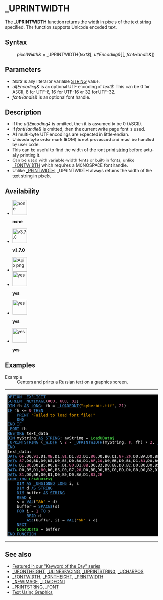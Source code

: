 <style>pre.codeide, pre.outputfixed, .outputcrt0 { background-color: #000 !important; color: #FFF !important; }</style><!DOCTYPE html>
<html class="client-nojs" dir="ltr" lang="en">
<head>
<title>_UPRINTWIDTH - QB64 Phoenix Edition Wiki</title>
</head>
<body class="mediawiki ltr sitedir-ltr mw-hide-empty-elt ns-0 ns-subject page-UPRINTWIDTH rootpage-UPRINTWIDTH skin-vector action-view skin-vector-legacy vector-feature-language-in-header-enabled vector-feature-language-in-main-page-header-disabled vector-feature-language-alert-in-sidebar-disabled vector-feature-sticky-header-disabled vector-feature-sticky-header-edit-disabled vector-feature-table-of-contents-disabled vector-feature-visual-enhancement-next-disabled">
<div class="mw-body" id="content" role="main">
<a id="top"></a>
<h1 class="firstHeading mw-first-heading" id="firstHeading">_UPRINTWIDTH</h1>
<div class="vector-body" id="bodyContent">
<div class="mw-body-content mw-content-ltr" dir="ltr" id="mw-content-text" lang="en"><div class="mw-parser-output"><p>The <b>_UPRINTWIDTH</b> function returns the width in pixels of the text <a href="STRING" title="STRING">string</a> specified. The function supports Unicode encoded text.
</p>
<h2><span class="mw-headline" id="Syntax">Syntax</span></h2>
<dl><dd><i>pixelWidth&amp;</i> = <a class="mw-selflink selflink">_UPRINTWIDTH</a>(<i>text$</i>[, <i>utfEncoding&amp;</i>][, <i>fontHandle&amp;</i>])</dd></dl>
<p>
</p>
<h2><span class="mw-headline" id="Parameters">Parameters</span></h2>
<ul><li><i>text$</i> is any literal or variable <a href="STRING" title="STRING">STRING</a> value.</li>
<li><i>utfEncoding&amp;</i> is an optional UTF encoding of <i>text$</i>. This can be 0 for ASCII, 8 for UTF-8, 16 for UTF-16 or 32 for UTF-32.</li>
<li><i>fontHandle&amp;</i> is an optional font handle.</li></ul>
<p>
</p>
<h2><span class="mw-headline" id="Description">Description</span></h2>
<ul><li>If the <i>utfEncoding&amp;</i> is omitted, then it is assumed to be 0 (ASCII).</li>
<li>If <i>fontHandle&amp;</i> is omitted, then the current write page font is used.</li>
<li>All multi-byte UTF encodings are expected in little-endian.</li>
<li>Unicode byte order mark (BOM) is not processed and must be handled by user code.</li>
<li>This can be useful to find the width of the font print <a href="STRING" title="STRING">string</a> before actually printing it.</li>
<li>Can be used with variable-width fonts or built-in fonts, unlike <a href="FONTWIDTH" title="FONTWIDTH">_FONTWIDTH</a> which requires a MONOSPACE font handle.</li>
<li>Unlike <a href="PRINTWIDTH" title="PRINTWIDTH">_PRINTWIDTH</a>, <a class="mw-selflink selflink">_UPRINTWIDTH</a> always returns the width of the text string in pixels.</li></ul>
<p>
</p>
<h2><span class="mw-headline" id="Availability">Availability</span></h2>
<ul class="gallery mw-gallery-nolines">
<li class="gallerybox" style="width: 53px"><div style="width: 53px">
<div class="thumb" style="width: 48px;"><div style="margin:0px auto;"><a class="image" href="File:Qb64.png" title="none"><img alt="none" decoding="async" height="48" src="/qb64wiki/images/9/91/Qb64.png" width="48"/></a></div></div>
<div class="gallerytext">
<p><b>none</b>
</p>
</div>
</div></li>
<li class="gallerybox" style="width: 53px"><div style="width: 53px">
<div class="thumb" style="width: 48px;"><div style="margin:0px auto;"><a class="image" href="File:Qbpe.png" title="v3.7.0"><img alt="v3.7.0" decoding="async" height="48" src="/qb64wiki/images/0/07/Qbpe.png" width="48"/></a></div></div>
<div class="gallerytext">
<p><b>v3.7.0</b>
</p>
</div>
</div></li>
<li class="gallerybox" style="width: 53px"><div style="width: 53px">
<div class="thumb" style="width: 48px;"><div style="margin:0px auto;"><a class="image" href="File:Apix.png"><img alt="Apix.png" decoding="async" height="48" src="/qb64wiki/images/5/5f/Apix.png" width="48"/></a></div></div>
<div class="gallerytext">
</div>
</div></li>
<li class="gallerybox" style="width: 53px"><div style="width: 53px">
<div class="thumb" style="width: 48px;"><div style="margin:0px auto;"><a class="image" href="File:Win.png" title="yes"><img alt="yes" decoding="async" height="48" src="/qb64wiki/images/2/29/Win.png" width="48"/></a></div></div>
<div class="gallerytext">
<p><b>yes</b>
</p>
</div>
</div></li>
<li class="gallerybox" style="width: 53px"><div style="width: 53px">
<div class="thumb" style="width: 48px;"><div style="margin:0px auto;"><a class="image" href="File:Lnx.png" title="yes"><img alt="yes" decoding="async" height="48" src="/qb64wiki/images/7/7a/Lnx.png" width="48"/></a></div></div>
<div class="gallerytext">
<p><b>yes</b>
</p>
</div>
</div></li>
<li class="gallerybox" style="width: 53px"><div style="width: 53px">
<div class="thumb" style="width: 48px;"><div style="margin:0px auto;"><a class="image" href="File:Osx.png" title="yes"><img alt="yes" decoding="async" height="48" src="/qb64wiki/images/2/22/Osx.png" width="48"/></a></div></div>
<div class="gallerytext">
<p><b>yes</b>
</p>
</div>
</div></li>
</ul>
<p>
</p>
<h2><span class="mw-headline" id="Examples">Examples</span></h2>
<dl><dt>Example</dt>
<dd>Centers and prints a Russian text on a graphics screen.</dd></dl>
<table cellpadding="15px" width="100%">
<tbody><tr>
<td><pre class="codeide"><a href="OPTION" title="OPTION"><span style="color:#4593D8;">OPTION</span></a> <a class="mw-redirect" href="EXPLICIT" title="EXPLICIT"><span style="color:#4593D8;">_EXPLICIT</span></a>
<a href="SCREEN" title="SCREEN"><span style="color:#4593D8;">SCREEN</span></a> <a href="NEWIMAGE" title="NEWIMAGE"><span style="color:#4593D8;">_NEWIMAGE</span></a>(<span style="color:#F580B1;">800</span>, <span style="color:#F580B1;">600</span>, <span style="color:#F580B1;">32</span>)
<a href="DIM" title="DIM"><span style="color:#4593D8;">DIM</span></a> fh <a href="AS" title="AS"><span style="color:#4593D8;">AS</span></a> <a href="LONG" title="LONG"><span style="color:#4593D8;">LONG</span></a>: fh = <a href="LOADFONT" title="LOADFONT"><span style="color:#4593D8;">_LOADFONT</span></a>(<span style="color:#FFB100;">"cyberbit.ttf"</span>, <span style="color:#F580B1;">21</span>)
<a class="mw-redirect" href="IF" title="IF"><span style="color:#4593D8;">IF</span></a> fh &lt;= <span style="color:#F580B1;">0</span> <a href="THEN" title="THEN"><span style="color:#4593D8;">THEN</span></a>
    <a href="PRINT" title="PRINT"><span style="color:#4593D8;">PRINT</span></a> <span style="color:#FFB100;">"Failed to load font file!"</span>
    <a href="END" title="END"><span style="color:#4593D8;">END</span></a>
<a class="mw-redirect" href="END_IF" title="END IF"><span style="color:#4593D8;">END IF</span></a>
<a href="FONT" title="FONT"><span style="color:#4593D8;">_FONT</span></a> fh
<a href="RESTORE" title="RESTORE"><span style="color:#4593D8;">RESTORE</span></a> text_data
<a href="DIM" title="DIM"><span style="color:#4593D8;">DIM</span></a> myString <a href="AS" title="AS"><span style="color:#4593D8;">AS</span></a> <a href="STRING" title="STRING"><span style="color:#4593D8;">STRING</span></a>: myString = <span style="color:#55FF55;">LoadUData$</span>
<a href="UPRINTSTRING" title="UPRINTSTRING"><span style="color:#4593D8;">_UPRINTSTRING</span></a> (<a href="WIDTH_(function)" title="WIDTH (function)"><span style="color:#4593D8;">_WIDTH</span></a> \ <span style="color:#F580B1;">2</span> - <a class="mw-selflink selflink"><span style="color:#4593D8;">_UPRINTWIDTH</span></a>(myString, <span style="color:#F580B1;">8</span>, fh) \ <span style="color:#F580B1;">2</span>, <a href="HEIGHT" title="HEIGHT"><span style="color:#4593D8;">_HEIGHT</span></a> \ <span style="color:#F580B1;">2</span> - <a href="UFONTHEIGHT" title="UFONTHEIGHT"><span style="color:#4593D8;">_UFONTHEIGHT</span></a> \ <span style="color:#F580B1;">2</span>), myString, <a href="WIDTH_(function)" title="WIDTH (function)"><span style="color:#4593D8;">_WIDTH</span></a>, <span style="color:#F580B1;">8</span>
<a href="END" title="END"><span style="color:#4593D8;">END</span></a>
text_data:
<a href="DATA" title="DATA"><span style="color:#4593D8;">DATA</span></a> <span style="color:#F580B1;">6F</span>,D0,<span style="color:#F580B1;">91</span>,D1,<span style="color:#F580B1;">8B</span>,D1,<span style="color:#F580B1;">81</span>,D1,<span style="color:#F580B1;">82</span>,D1,<span style="color:#F580B1;">80</span>,D0,B0,D1,<span style="color:#F580B1;">8F</span>,<span style="color:#F580B1;">20</span>,D0,BA,D0,BE,D1,<span style="color:#F580B1;">80</span>,D0,B8,D1
<a href="DATA" title="DATA"><span style="color:#4593D8;">DATA</span></a> <span style="color:#F580B1;">87</span>,D0,BD,D0,B5,D0,B2,D0,B0,D1,<span style="color:#F580B1;">8F</span>,<span style="color:#F580B1;">20</span>,D0,BB,D0,B8,D1,<span style="color:#F580B1;">81</span>,D0,B0,<span style="color:#F580B1;">20</span>,D0,BF,D0,B5
<a href="DATA" title="DATA"><span style="color:#4593D8;">DATA</span></a> D1,<span style="color:#F580B1;">80</span>,D0,B5,D0,BF,D1,<span style="color:#F580B1;">80</span>,D1,<span style="color:#F580B1;">8B</span>,D0,B3,D0,B8,D0,B2,D0,B0,D0,B5,D1,<span style="color:#F580B1;">82</span>,<span style="color:#F580B1;">20</span>,D1,<span style="color:#F580B1;">87</span>
<a href="DATA" title="DATA"><span style="color:#4593D8;">DATA</span></a> D0,B5,D1,<span style="color:#F580B1;">80</span>,D0,B5,D0,B7,<span style="color:#F580B1;">20</span>,D0,BB,D0,B5,D0,BD,D0,B8,D0,B2,D1,<span style="color:#F580B1;">83</span>,D1,<span style="color:#F580B1;">8E</span>,<span style="color:#F580B1;">20</span>,D1
<a href="DATA" title="DATA"><span style="color:#4593D8;">DATA</span></a> <span style="color:#F580B1;">81</span>,D0,BE,D0,B1,D0,B0,D0,BA,D1,<span style="color:#F580B1;">83</span>,<span style="color:#F580B1;">2E</span>
<a href="FUNCTION" title="FUNCTION"><span style="color:#4593D8;">FUNCTION</span></a> <span style="color:#55FF55;">LoadUData$</span>
    <a href="DIM" title="DIM"><span style="color:#4593D8;">DIM</span></a> <a href="AS" title="AS"><span style="color:#4593D8;">AS</span></a> <a href="UNSIGNED" title="UNSIGNED"><span style="color:#4593D8;">_UNSIGNED</span></a> <a href="LONG" title="LONG"><span style="color:#4593D8;">LONG</span></a> i, s
    <a href="DIM" title="DIM"><span style="color:#4593D8;">DIM</span></a> d <a href="AS" title="AS"><span style="color:#4593D8;">AS</span></a> <a href="STRING" title="STRING"><span style="color:#4593D8;">STRING</span></a>
    <a href="DIM" title="DIM"><span style="color:#4593D8;">DIM</span></a> buffer <a href="AS" title="AS"><span style="color:#4593D8;">AS</span></a> <a href="STRING" title="STRING"><span style="color:#4593D8;">STRING</span></a>
    <a href="READ" title="READ"><span style="color:#4593D8;">READ</span></a> d
    s = <a href="VAL" title="VAL"><span style="color:#4593D8;">VAL</span></a>(<span style="color:#FFB100;">"&amp;h"</span> + d)
    buffer = <a href="SPACE$" title="SPACE$"><span style="color:#4593D8;">SPACE$</span></a>(s)
    <a href="FOR" title="FOR"><span style="color:#4593D8;">FOR</span></a> i = <span style="color:#F580B1;">1</span> <a href="TO" title="TO"><span style="color:#4593D8;">TO</span></a> s
        <a href="READ" title="READ"><span style="color:#4593D8;">READ</span></a> d
        <a href="ASC" title="ASC"><span style="color:#4593D8;">ASC</span></a>(buffer, i) = <a href="VAL" title="VAL"><span style="color:#4593D8;">VAL</span></a>(<span style="color:#FFB100;">"&amp;h"</span> + d)
    <a href="NEXT" title="NEXT"><span style="color:#4593D8;">NEXT</span></a>
    <span style="color:#55FF55;">LoadUData</span> = buffer
<a class="mw-redirect" href="END_FUNCTION" title="END FUNCTION"><span style="color:#4593D8;">END FUNCTION</span></a>
</pre>
</td></tr></tbody></table>
<p>
</p>
<h2><span class="mw-headline" id="See_also">See also</span></h2>
<ul><li><a class="external text" href="https://qb64phoenix.com/forum/showthread.php?tid=2782" rel="nofollow">Featured in our "Keyword of the Day" series</a></li>
<li><a href="UFONTHEIGHT" title="UFONTHEIGHT">_UFONTHEIGHT</a>, <a href="ULINESPACING" title="ULINESPACING">_ULINESPACING</a>, <a href="UPRINTSTRING" title="UPRINTSTRING">_UPRINTSTRING</a>, <a href="UCHARPOS" title="UCHARPOS">_UCHARPOS</a></li>
<li><a href="FONTWIDTH" title="FONTWIDTH">_FONTWIDTH</a>, <a href="FONTHEIGHT" title="FONTHEIGHT">_FONTHEIGHT</a>, <a href="PRINTWIDTH" title="PRINTWIDTH">_PRINTWIDTH</a></li>
<li><a href="NEWIMAGE" title="NEWIMAGE">_NEWIMAGE</a>, <a href="LOADFONT" title="LOADFONT">_LOADFONT</a></li>
<li><a href="PRINTSTRING" title="PRINTSTRING">_PRINTSTRING</a>, <a href="FONT" title="FONT">_FONT</a></li>
<li><a href="Text_Using_Graphics" title="Text Using Graphics">Text Using Graphics</a></li></ul>
<p>
</p>
<!-- 
NewPP limit report
Cached time: 20240715062625
Cache expiry: 86400
Reduced expiry: false
Complications: [show‐toc]
CPU time usage: 0.069 seconds
Real time usage: 0.088 seconds
Preprocessor visited node count: 773/1000000
Post‐expand include size: 5433/2097152 bytes
Template argument size: 1209/2097152 bytes
Highest expansion depth: 4/100
Expensive parser function count: 0/100
Unstrip recursion depth: 0/20
Unstrip post‐expand size: 2417/5000000 bytes
-->
<!--
Transclusion expansion time report (%,ms,calls,template)
100.00%   60.553      1 -total
 10.53%    6.377     47 Template:Text
  8.80%    5.330     51 Template:Cl
  5.40%    3.271     10 Template:Parameter
  4.86%    2.942      1 Template:PageSyntax
  4.63%    2.804      1 Template:CodeEnd
  4.60%    2.788      1 Template:PageExamples
  4.51%    2.730      1 Template:PageAvailability
  4.07%    2.464      1 Template:CodeStart
  3.90%    2.361      1 Template:PageDescription
-->
<!-- Saved in parser cache with key qb64pnix_mw19894-mwmb_:pcache:idhash:1216-0!canonical and timestamp 20240715062625 and revision id 8971.
 -->
</div>
</div>
</div>
</div>
</body>
</html>